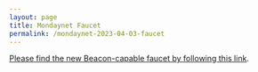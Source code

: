 ```yaml
---
layout: page
title: Mondaynet Faucet
permalink: /mondaynet-2023-04-03-faucet
---
```


[Please find the new Beacon-capable faucet by following this link](https://faucet.mondaynet-2023-04-03.teztnets.xyz).
